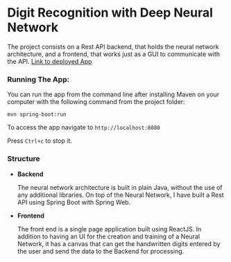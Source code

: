 # Digit Recognition with Deep Neural Network 
The project consists on a Rest API backend, that holds the neural network architecture, and a frontend, that works just as a GUI to communicate with the API. [Link to deployed App](https://digit-recognition-fullstack.herokuapp.com/)

  ### Running The App:

   You can run the app from the command line after installing Maven on your computer with the following command
   from the project folder:

   `mvn spring-boot:run`
   
   To access the app navigate to `http://localhost:8080`
      
   Press `Ctrl+c` to stop it.
 
 ### Structure 
  
  * __Backend__
  
    The neural network architecture is built in plain Java, without the use of any additional libraries. On top of the Neural Network, I       have built a Rest API using Spring Boot with Spring Web.

  * __Frontend__
  
    The front end is a single page application built using ReactJS. In addition to having an UI for the creation and training of a      Neural Network, it has a canvas that can get the handwritten digits entered by the user and send the data to the Backend for processing.
    
 
